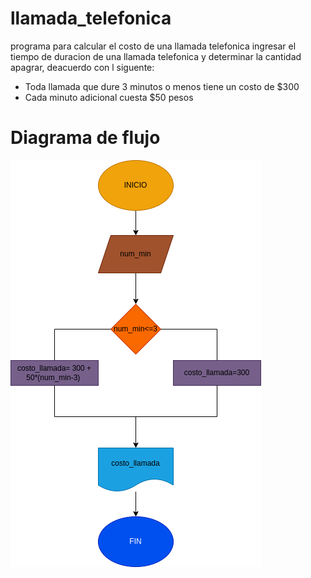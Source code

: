 # llamada_telefonica
programa para calcular el costo de una llamada telefonica
ingresar el tiempo de duracion de una llamada telefonica y determinar la cantidad apagrar, deacuerdo con l siguente: 
- Toda llamada que dure 3 minutos o menos  tiene un costo de $300
- Cada minuto adicional cuesta $50 pesos

# Diagrama de flujo
![Diagrama de flujo](diagrama.png "Diagrama de flujo")
